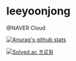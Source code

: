 leeyoonjong
===========

@NAVER Cloud


[![Anurag's github stats](https://github-readme-stats.vercel.app/api?username=leeyoonjong)](https://github.com/anuraghazra/github-readme-stats)

[![Solved.ac
프로필](http://mazassumnida.wtf/api/v2/generate_badge?boj=yoonjong1820)](https://solved.ac/yoonjong1820)
